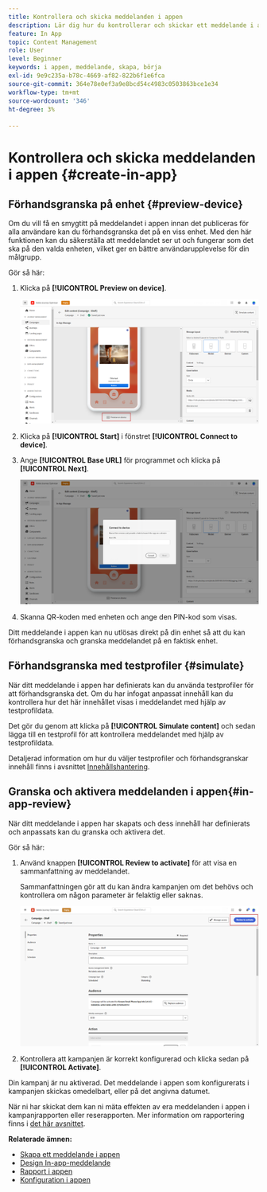 ```yaml
---
title: Kontrollera och skicka meddelanden i appen
description: Lär dig hur du kontrollerar och skickar ett meddelande i appen i Journey Optimizer
feature: In App
topic: Content Management
role: User
level: Beginner
keywords: i appen, meddelande, skapa, börja
exl-id: 9e9c235a-b78c-4669-af82-822b6f1e6fca
source-git-commit: 364e78e0ef3a9e8bcd54c4983c0503863bce1e34
workflow-type: tm+mt
source-wordcount: '346'
ht-degree: 3%

---
```


# Kontrollera och skicka meddelanden i appen {#create-in-app}

## Förhandsgranska på enhet {#preview-device}

Om du vill få en smygtitt på meddelandet i appen innan det publiceras för alla användare kan du förhandsgranska det på en viss enhet. Med den här funktionen kan du säkerställa att meddelandet ser ut och fungerar som det ska på den valda enheten, vilket ger en bättre användarupplevelse för din målgrupp.

Gör så här:

1. Klicka på **[!UICONTROL Preview on device]**.

   ![](assets/in_app_create_6.png)

1. Klicka på **[!UICONTROL Start]** i fönstret **[!UICONTROL Connect to device]**.

1. Ange **[!UICONTROL Base URL]** för programmet och klicka på **[!UICONTROL Next]**.

   ![](assets/in_app_create_7.png)

1. Skanna QR-koden med enheten och ange den PIN-kod som visas.

Ditt meddelande i appen kan nu utlösas direkt på din enhet så att du kan förhandsgranska och granska meddelandet på en faktisk enhet.

## Förhandsgranska med testprofiler {#simulate}

När ditt meddelande i appen har definierats kan du använda testprofiler för att förhandsgranska det. Om du har infogat anpassat innehåll kan du kontrollera hur det här innehållet visas i meddelandet med hjälp av testprofildata.

Det gör du genom att klicka på **[!UICONTROL Simulate content]** och sedan lägga till en testprofil för att kontrollera meddelandet med hjälp av testprofildata.

Detaljerad information om hur du väljer testprofiler och förhandsgranskar innehåll finns i avsnittet [Innehållshantering](../content-management/preview-test.md).

## Granska och aktivera meddelanden i appen{#in-app-review}

När ditt meddelande i appen har skapats och dess innehåll har definierats och anpassats kan du granska och aktivera det.

Gör så här:

1. Använd knappen **[!UICONTROL Review to activate]** för att visa en sammanfattning av meddelandet.

   Sammanfattningen gör att du kan ändra kampanjen om det behövs och kontrollera om någon parameter är felaktig eller saknas.

   ![](assets/in_app_create_5.png)

1. Kontrollera att kampanjen är korrekt konfigurerad och klicka sedan på **[!UICONTROL Activate]**.

Din kampanj är nu aktiverad. Det meddelande i appen som konfigurerats i kampanjen skickas omedelbart, eller på det angivna datumet.

När ni har skickat dem kan ni mäta effekten av era meddelanden i appen i kampanjrapporten eller reserapporten. Mer information om rapportering finns i [det här avsnittet](../reports/campaign-global-report.md#inapp-report).

**Relaterade ämnen:**

* [Skapa ett meddelande i appen](create-in-app.md)
* [Design In-app-meddelande](design-in-app.md)
* [Rapport i appen](../reports/campaign-global-report.md#inapp-report)
* [Konfiguration i appen](inapp-configuration.md)
